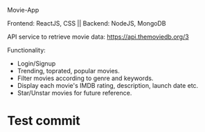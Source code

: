 Movie-App

Frontend: ReactJS, CSS || Backend: NodeJS, MongoDB

API service to retrieve movie data: https://api.themoviedb.org/3

Functionality:
  - Login/Signup
  - Trending, toprated, popular movies.
  - Filter movies according to genre and keywords.
  - Display each movie's IMDB rating, description, launch date etc.
  - Star/Unstar movies for future reference.

# Test commit